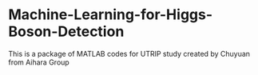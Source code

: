# Machine-Learning-for-Higgs-Boson-Detection
This is a package of MATLAB codes for UTRIP study created by Chuyuan from Aihara Group
